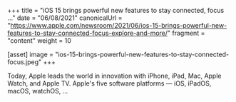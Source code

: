+++
title = "iOS 15 brings powerful new features to stay connected, focus ..."
date = "06/08/2021"
canonicalUrl = "https://www.apple.com/newsroom/2021/06/ios-15-brings-powerful-new-features-to-stay-connected-focus-explore-and-more/"
fragment = "content"
weight = 10

[asset]
    image = "ios-15-brings-powerful-new-features-to-stay-connected-focus.jpeg"
+++

Today, Apple leads the world in innovation with iPhone, iPad, Mac, Apple 
Watch, and Apple TV. Apple's five software platforms — iOS, iPadOS, macOS, 
watchOS, ...
